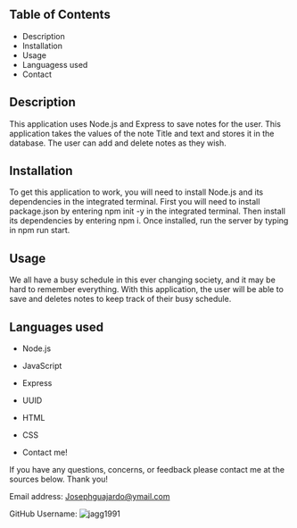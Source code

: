 ## Table of Contents

- Description 
- Installation
- Usage 
- Languagess used
- Contact

## Description

This application uses Node.js and Express to save notes for the user. This application takes the values of the note Title and text and stores it in the database. The user can add and delete notes as they wish. 


## Installation

To get this application to work, you will need to install Node.js and its dependencies in the integrated terminal. First you will need to install package.json by entering npm init -y in the integrated terminal. Then install its dependencies by entering npm i. Once installed, run the server by typing in npm run start. 


## Usage 

We all have a busy schedule in this ever changing society, and it may be hard to remember everything. With this application, the user will be able to save and deletes notes to keep track of their busy schedule. 

## Languages used 

- Node.js
- JavaScript
- Express
- UUID
- HTML
- CSS

- Contact me!

If you have any questions, concerns, or feedback please contact me at the sources below. Thank you!

Email address: Josephguajardo@ymail.com

GitHub Username: ![jagg1991](https://github.com/jagg1991)
